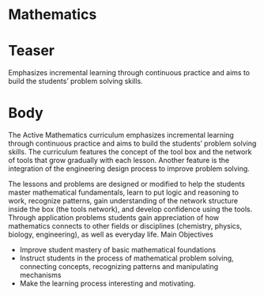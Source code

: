 # Mathematics

# Teaser
Emphasizes incremental learning through continuous practice and aims to build the students’ problem solving skills.

# Body
The Active Mathematics curriculum emphasizes incremental learning through continuous practice and aims to build the students’ problem solving skills. The curriculum features the concept of the tool box and the network of tools that grow gradually with each lesson. Another feature is the integration of the engineering design process to improve problem solving.

The lessons and problems are designed or modified to help the students master mathematical fundamentals, learn to put logic and reasoning to work, recognize patterns, gain understanding of the network structure inside the box (the tools network), and develop confidence using the tools.  Through application problems students gain appreciation of how mathematics connects to other fields or disciplines (chemistry, physics, biology, engineering), as well as everyday life.
Main Objectives

* Improve student mastery of basic mathematical foundations
* Instruct students in the process of mathematical problem solving, connecting concepts, recognizing patterns and manipulating mechanisms
* Make the learning process interesting and motivating.
